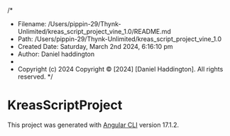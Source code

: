 /*
 * Filename: /Users/pippin-29/Thynk-Unlimited/kreas_script_project_vine_1.0/README.md
 * Path: /Users/pippin-29/Thynk-Unlimited/kreas_script_project_vine_1.0
 * Created Date: Saturday, March 2nd 2024, 6:16:10 pm
 * Author: Daniel haddington
 * 
 * Copyright (c) 2024 Copyright © [2024] [Daniel Haddington]. All rights reserved.
 */




# KreasScriptProject

This project was generated with [Angular CLI](https://github.com/angular/angular-cli) version 17.1.2.

